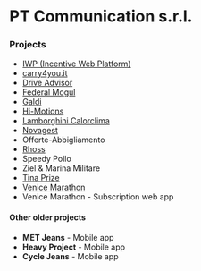 # PT Communication s.r.l.

### Projects

* [IWP (Incentive Web Platform)](iwp/iwp.md)
* [carry4you.it](carry4you/carry4you.md)
* [Drive Advisor](driveadvisor/driveadvisor.md)
* [Federal Mogul](federal-mogul/federal-mogul.md)
* [Galdi](galdi/galdi.md)
* [Hi-Motions](himotions/himotions.md)
* [Lamborghini Calorclima](lamborghinicalor/lamborghinicalor.md)
* [Novagest](novagest/novagest.md)
* Offerte-Abbigliamento
* [Rhoss](rhoss/rhoss.md)
* Speedy Pollo
* Ziel & Marina Militare
* [Tina Prize](tinaprize/tinaprize.md)
* [Venice Marathon](venicemarathon/venicemarathon.md)
* Venice Marathon - Subscription web app

#### Other older projects
* **MET Jeans** - Mobile app
* **Heavy Project** - Mobile app
* **Cycle Jeans** - Mobile app